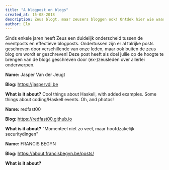 ```yaml
---
title: "A blogpost on blogs"
created_at: 15-08-2018
description: Zeus blogt, maar zeusers bloggen ook! Ontdek hier wie waarover blogt!
author: Elo
---
```


Sinds enkele jaren heeft Zeus een duidelijk onderscheid tussen de eventposts en effectieve blogposts.
Ondertussen zijn er al talrijke posts geschreven door verschillende van onze leden, maar ook buiten de zeus blog om wordt er geschreven!
Deze post heeft als doel jullie op de hoogte te brengen van de blogs geschreven door (ex-)zeusleden over allerlei onderwerpen.

**Name:** Jasper Van der Jeugt

**Blog:** https://jaspervdj.be

**What is it about?** Cool things about Haskell, with added examples. Some things about coding/Haskell events. Oh, and photos!

**Name:** redfast00

**Blog:** https://redfast00.github.io

**What is it about?** "Momenteel niet zo veel, maar hoofdzakelijk securitydingen" 



**Name:** FRANCIS BEGYN

**Blog:** https://about.francisbegyn.be/posts/

**What is it about?**
